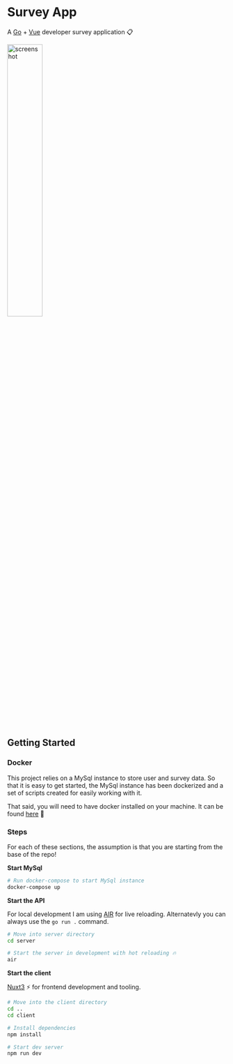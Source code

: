 # Survey App

A [Go](https://go.dev/) + [Vue](https://vuejs.org/) developer survey application 📋

<img src="https://philfreshman.com/img/survey.png" height=40% alt="screenshot" />


## Getting Started

### Docker

This project relies on a MySql instance to store user and survey data. So that it is easy to get started, the MySql instance
has been dockerized and a set of scripts created for easily working with it.

That said, you will need to have docker installed on your machine. It can be found [here](https://docs.docker.com/get-docker/) 🦾

### Steps

For each of these sections, the assumption is that you are starting from the base of the repo!

**Start MySql**

```sh
# Run docker-compose to start MySql instance
docker-compose up
```

**Start the API**

For local development I am using [AIR](https://github.com/cosmtrek/air) for live reloading. Alternatevly you can always use the `go run .` command.

```sh
# Move into server directory
cd server

# Start the server in development with hot reloading 🔥
air
```

**Start the client**

[Nuxt3](https://nuxt.com/) ⚡️ for frontend development and tooling.

```sh
# Move into the client directory
cd ..
cd client

# Install dependencies
npm install

# Start dev server
npm run dev

```
